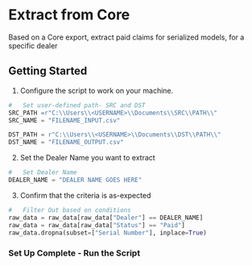 # Extract from Core
Based on a Core export, extract paid claims for serialized models, for a specific dealer 

##  Getting Started
1. Configure the script to work on your machine.
```py
#   Set user-defined path- SRC and DST
SRC_PATH =r"C:\\Users\\<USERNAME>\\Documents\\SRC\\PATH\\"
SRC_NAME = "FILENAME_INPUT.csv"

DST_PATH = r"C:\\Users\\<USERNAME>\\Documents\\DST\\PATH\\"
DST_NAME = "FILENAME_OUTPUT.csv"
```

2.  Set the Dealer Name you want to extract
```py
#   Set Dealer Name
DEALER_NAME = "DEALER NAME GOES HERE"
```

3.  Confirm that the criteria is as-expected
```py
#   Filter Out based on conditions
raw_data = raw_data[raw_data["Dealer"] == DEALER_NAME]
raw_data = raw_data[raw_data["Status"] == "Paid"]
raw_data.dropna(subset=["Serial Number"], inplace=True)

```

### Set Up Complete - Run the Script
